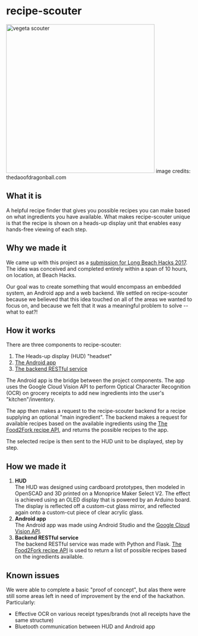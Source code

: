 # recipe-scouter
<img src="http://thedaoofdragonball.com/wp-content/uploads/2013/01/vegeta-scouter-dbz-google-glass.jpg" alt="vegeta scouter" style="width: 400px;"/>  
image credits: thedaoofdragonball.com

## What it is
A helpful recipe finder that gives you possible recipes you can make based on
what ingredients you have available. What makes recipe-scouter unique is that
the recipe is shown on a heads-up display unit that enables easy hands-free 
viewing of each step.

## Why we made it
We came up with this project as a [submission for Long Beach Hacks 2017](https://devpost.com/software/recipe-scouter-3z18vw). The idea was conceived
and completed entirely within a span of 10 hours, on location, at Beach Hacks.  
  
Our goal was to create something that would encompass an embedded system, an
Android app and a web backend. We settled on recipe-scouter because we believed
that this idea touched on all of the areas we wanted to focus on, and because we
felt that it was a meaningful problem to solve -- what to eat?!  

## How it works
There are three components to recipe-scouter:  
  
1. The Heads-up display (HUD) "headset"
2. [The Android app](https://github.com/iS2bit/recipe-scouter)
3. [The backend RESTful service](https://github.com/jgome043/recipe-scouter)

The Android app is the bridge between the project components. The app uses
the Google Cloud Vision API to perform Optical Character Recognition (OCR) on
grocery receipts to add new ingredients into the user's "kitchen"/inventory.  
  
The app then makes a request to the recipe-scouter backend for a recipe
supplying an optional "main ingredient". The backend makes a request for
available recipes based on the available ingredients using the 
[The Food2Fork recipe API](http://food2fork.com/about/api), and returns the
possible recipes to the app.  
  
The selected recipe is then sent to the HUD unit to be displayed, step by step.

## How we made it
1. **HUD**  
The HUD was designed using cardboard prototypes, then modeled in OpenSCAD and 3D
printed on a Monoprice Maker Select V2. The effect is achieved using an OLED
display that is powered by an Arduino board. The display is reflected off a
custom-cut glass mirror, and reflected again onto a custom-cut piece of clear
acrylic glass.  
2. **Android app**  
The Android app was made using Android Studio and the 
[Google Cloud Vision API](https://cloud.google.com/vision/).
3. **Backend RESTful service**  
The backend RESTful service was made with Python and Flask. 
[The Food2Fork recipe API](http://food2fork.com/about/api) is used to return a 
list of possible recipes based on the ingredients available.  
  
## Known issues
We were able to complete a basic "proof of concept", but alas there were still
some areas left in need of improvement by the end of the hackathon.
Particularly:  
  
* Effective OCR on various receipt types/brands (not all receipts have the same
  structure)
* Bluetooth communication between HUD and Android app
